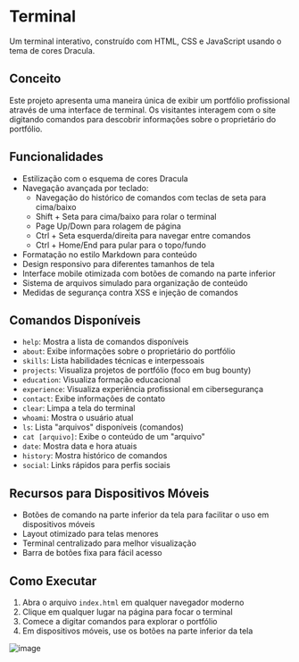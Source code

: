 # Terminal 

Um terminal interativo, construído com HTML, CSS e JavaScript usando o tema de cores Dracula.

## Conceito

Este projeto apresenta uma maneira única de exibir um portfólio profissional através de uma interface de terminal. Os visitantes interagem com o site digitando comandos para descobrir informações sobre o proprietário do portfólio.

## Funcionalidades

- Estilização com o esquema de cores Dracula
- Navegação avançada por teclado:
  - Navegação do histórico de comandos com teclas de seta para cima/baixo
  - Shift + Seta para cima/baixo para rolar o terminal
  - Page Up/Down para rolagem de página
  - Ctrl + Seta esquerda/direita para navegar entre comandos
  - Ctrl + Home/End para pular para o topo/fundo
- Formatação no estilo Markdown para conteúdo
- Design responsivo para diferentes tamanhos de tela
- Interface mobile otimizada com botões de comando na parte inferior
- Sistema de arquivos simulado para organização de conteúdo
- Medidas de segurança contra XSS e injeção de comandos

## Comandos Disponíveis

- `help`: Mostra a lista de comandos disponíveis
- `about`: Exibe informações sobre o proprietário do portfólio
- `skills`: Lista habilidades técnicas e interpessoais
- `projects`: Visualiza projetos de portfólio (foco em bug bounty)
- `education`: Visualiza formação educacional
- `experience`: Visualiza experiência profissional em cibersegurança
- `contact`: Exibe informações de contato
- `clear`: Limpa a tela do terminal
- `whoami`: Mostra o usuário atual
- `ls`: Lista "arquivos" disponíveis (comandos)
- `cat [arquivo]`: Exibe o conteúdo de um "arquivo"
- `date`: Mostra data e hora atuais
- `history`: Mostra histórico de comandos
- `social`: Links rápidos para perfis sociais

## Recursos para Dispositivos Móveis

- Botões de comando na parte inferior da tela para facilitar o uso em dispositivos móveis
- Layout otimizado para telas menores
- Terminal centralizado para melhor visualização
- Barra de botões fixa para fácil acesso

## Como Executar

1. Abra o arquivo `index.html` em qualquer navegador moderno
2. Clique em qualquer lugar na página para focar o terminal
3. Comece a digitar comandos para explorar o portfólio
4. Em dispositivos móveis, use os botões na parte inferior da tela

![image](https://github.com/user-attachments/assets/287eacc5-3a9a-4d5b-8083-40cf2109ee11)


